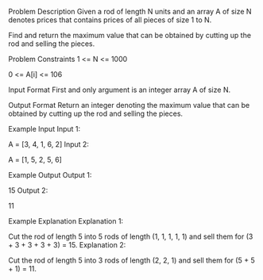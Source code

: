 ﻿Problem Description
Given a rod of length N units and an array A of size N denotes prices that contains prices of all pieces of size 1 to N.

Find and return the maximum value that can be obtained by cutting up the rod and selling the pieces.



Problem Constraints
1 <= N <= 1000

0 <= A[i] <= 106



Input Format
First and only argument is an integer array A of size N.



Output Format
Return an integer denoting the maximum value that can be obtained by cutting up the rod and selling the pieces.



Example Input
Input 1:

 A = [3, 4, 1, 6, 2]
Input 2:

 A = [1, 5, 2, 5, 6]


Example Output
Output 1:

 15
Output 2:

 11


Example Explanation
Explanation 1:

 Cut the rod of length 5 into 5 rods of length (1, 1, 1, 1, 1) and sell them for (3 + 3 + 3 + 3 + 3) = 15.
Explanation 2:

 Cut the rod of length 5 into 3 rods of length (2, 2, 1) and sell them for (5 + 5 + 1) = 11.